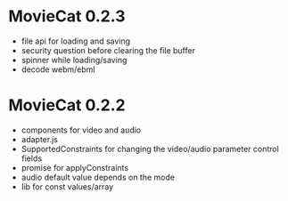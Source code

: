 # MovieCat 0.2.3

- file api for loading and saving
- security question before clearing the file buffer
- spinner while loading/saving
- decode webm/ebml

# MovieCat 0.2.2

- components for video and audio
- adapter.js
- SupportedConstraints for changing the video/audio parameter control fields
- promise for applyConstraints
- audio default value depends on the mode
- lib for const values/array
